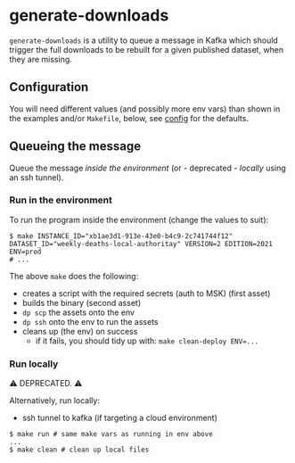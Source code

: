 # generate-downloads

`generate-downloads` is a utility to queue a message in Kafka which should trigger the full downloads to be rebuilt for a given published dataset, when they are missing.

## Configuration

You will need different values (and possibly more env vars) than shown in the examples and/or `Makefile`, below, see [config](./main.go) for the defaults.

## Queueing the message

Queue the message _inside the environment_ (or - deprecated - _locally_ using an ssh tunnel).

### Run in the environment

To run the program inside the environment (change the values to suit):

```shell
$ make INSTANCE_ID="xb1ae3d1-913e-43e0-b4c9-2c741744f12" DATASET_ID="weekly-deaths-local-authoritay" VERSION=2 EDITION=2021 ENV=prod
# ...
```

The above `make` does the following:

- creates a script with the required secrets (auth to MSK) (first asset)
- builds the binary (second asset)
- `dp scp` the assets onto the env
- `dp ssh` onto the env to run the assets
- cleans up (the env) on success
  - if it fails, you should tidy up with: `make clean-deploy ENV=...`

### Run locally

:warning: DEPRECATED. :warning:

Alternatively, run locally:

- ssh tunnel to kafka (if targeting a cloud environment)

```shell
$ make run # same make vars as running in env above
...
$ make clean # clean up local files
```
